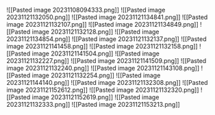 ![[Pasted image 20231108094333.png]]
![[Pasted image 20231121132050.png]]
![[Pasted image 20231121134841.png]]
![[Pasted image 20231121132107.png]]
![[Pasted image 20231121134849.png]]
![[Pasted image 20231121132128.png]]
![[Pasted image 20231121134854.png]]
![[Pasted image 20231121132137.png]]
![[Pasted image 20231121141458.png]]
![[Pasted image 20231121132158.png]]
![[Pasted image 20231121141504.png]]
![[Pasted image 20231121132227.png]]
![[Pasted image 20231121141509.png]]
![[Pasted image 20231121132240.png]]
![[Pasted image 20231121143108.png]]
![[Pasted image 20231121132254.png]]
![[Pasted image 20231121144140.png]]
![[Pasted image 20231121132308.png]]
![[Pasted image 20231121152612.png]]
![[Pasted image 20231121132320.png]]
![[Pasted image 20231121152619.png]]
![[Pasted image 20231121132333.png]]
![[Pasted image 20231121153213.png]]